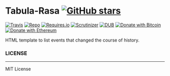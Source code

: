 # Tabula-Rasa [![GitHub stars](https://img.shields.io/github/stars/badges/shields.svg?style=social&label=Stars)](https://github.com/buraktokman/Tabula-Rasa/)

[![Travis](https://img.shields.io/travis/rust-lang/rust.svg)](https://github.com/buraktokman/Tabula-Rasa)
[![Repo](https://img.shields.io/badge/source-GitHub-303030.svg?maxAge=3600&style=flat-square)](https://github.com/buraktokman/Tabula-Rasa)
[![Requires.io](https://img.shields.io/requires/github/celery/celery.svg)](https://requires.io/github/buraktokman/Tabula-Rasa/requirements/?branch=master)
[![Scrutinizer](https://img.shields.io/scrutinizer/g/filp/whoops.svg)](https://github.com/buraktokman/Tabula-Rasa)
[![DUB](https://img.shields.io/dub/l/vibe-d.svg)](https://choosealicense.com/licenses/mit/)
[![Donate with Bitcoin](https://img.shields.io/badge/Donate-BTC-orange.svg)](https://blockchain.info/address/17dXgYr48j31myKiAhnM5cQx78XBNyeBWM)
[![Donate with Ethereum](https://img.shields.io/badge/Donate-ETH-blue.svg)](https://etherscan.io/address/91dd20538de3b48493dfda212217036257ae5150)

HTML template to list events that changed the course of history.


### LICENSE
------

MIT License
